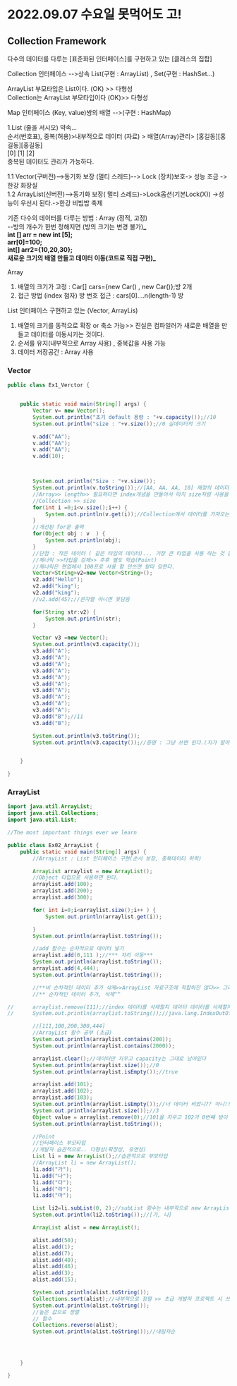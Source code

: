 # 2022.09.07 수요일 못먹어도 고!

## Collection Framework

다수의 데이터를 다루는 [표준화된 인터페이스]를 구현하고 있는 [클래스의 집합]

Collection 인터페이스 -->상속 List(구현 : ArrayList) , Set(구현 : HashSet...)

ArrayList 부모타입은 List이다. (OK) >> 다형성  
Collection는 ArrayList 부모타입이다 (OK)>> 다형성

Map 인터페이스 (Key, value)쌍의 배열 -->(구현 : HashMap)

1.List (줄을 서시오) 약속...  
순서(번호표), 중복(허용)>내부적으로 데이터 (자료) > 배열(Array)관리> [홍길동][홍길동][홍길동]  
 [0] [1] [2]  
중복된 데이터도 관리가 가능하다.

1.1 Vector(구버전)-->동기화 보장 (멀티 스레드)--> Lock (장치)보호-> 성능 조금 ->한강 화장실  
1.2 ArrayList(신버전)-->동기화 보장( 멀티 스레드)->Lock옵션(기본Lock(X)) ->성능이 우선시 된다.->한강 비빔밥 축제

기존 다수의 데이터를 다루는 방법 : Array (정적, 고정)  
--방의 개수가 한번 정해지면 (방의 크기는 변경 불가)**_  
int [] arr = new int [5];  
arr[0]=100;  
int[] arr2={10,20,30};  
새로운 크기의 배열 만들고 데이터 이동(코드로 직접 구현)_**

Array

1. 배열의 크기가 고정 : Car[] cars={new Car() , new Car()};방 2개
2. 접근 방법 (index 첨자) 방 번호 접근 : cars[0]....n(length-1) 방

List 인터페이스 구현하고 있는 (Vector, ArrayLis)

1. 배열의 크기를 동적으로 확장 or 축소 가능>> 진실은 컴파일러가 새로운 배열을 만들고 데이터를 이동시키는 것이다.
2. 순서를 유지(내부적으로 Array 사용) , 중복값을 사용 가능
3. 데이터 저장공간 : Array 사용

### Vector

```java
public class Ex1_Verctor {


	public static void main(String[] args) {
		Vector v= new Vector();
		System.out.println("초기 default 용량 : "+v.capacity());//10
		System.out.println("size : "+v.size());//0 실데이터의 크기

		v.add("AA");
		v.add("AA");
		v.add("AA");
		v.add(10);



		System.out.println("Size : "+v.size());
		System.out.println(v.toString());//[AA, AA, AA, 10] 재정의 데이터 출력
		//Array>> length>> 필요하다면 index개념을 만들어서 마치 size처럼 사용을 했다.
		//Collection >> size
		for(int i =0;i<v.size();i++) {
			System.out.println(v.get(i));//Collection에서 데어터를 가져오는 방법 get(index) 값을 return : 정적 array[index]
		}
		//개선된 for문 출력
		for(Object obj : v	) {
			System.out.println(obj);
		}
		//단점 : 작은 데이터 ( 같은 타입의 데이터)... 가장 큰 타입을 사용 하는 것 불합리
		//제너릭 >>타입을 강제>> 추후 별도 학습(Point)
		//제너릭은 현업에서 100프로 사용 함 안쓰면 왕따 당한다.
		Vector<String>v2=new Vector<String>();
		v2.add("Hello");
		v2.add("king");
		v2.add("king");
		//v2.add(45);//문자열 아니면 못담음

		for(String str:v2) {
			System.out.println(str);
		}

		Vector v3 =new Vector();
		System.out.println(v3.capacity());
		v3.add("A");
		v3.add("A");
		v3.add("A");
		v3.add("A");
		v3.add("A");
		v3.add("A");
		v3.add("A");
		v3.add("A");
		v3.add("A");
		v3.add("A");
		v3.add("B");//11
		v3.add("B");

		System.out.println(v3.toString());
		System.out.println(v3.capacity());//증명 : 그냥 쓰면 된다.(지가 알아서 늘리고 지우고 한다)


	}

}
```

### ArrayList

```java
import java.util.ArrayList;
import java.util.Collections;
import java.util.List;

//The most important things ever we learn

public class Ex02_ArrayList {
	public static void main(String[] args) {
		//ArrayList : List 인터페이스 구현(순서 보장, 중복데이터 허락)

		ArrayList arraylist = new ArrayList();
		//Object 타입으로 사용하면 된다.
		arraylist.add(100);
		arraylist.add(200);
		arraylist.add(300);

		for( int i=0;i<arraylist.size();i++	) {
			System.out.println(arraylist.get(i));

		}
		System.out.println(arraylist.toString());

		//add 함수는 순차적으로 데이터 넣기
		arraylist.add(0,111	);//*** 자리 이동***
		System.out.println(arraylist.toString());
		arraylist.add(4,444);
		System.out.println(arraylist.toString());

		//**비 순차적인 데이터 추가 삭제>>ArrayList 자료구조에 적합하진 않다>> 그래서 순서가 있는 데이터 집합이 좋다.
		//** 순차적인 데이터 추가, 삭제^^

//		arraylist.remove(111);//index 데이터를 삭제할지 데이터 데이터를 삭제할지 헷갈린다.
//		System.out.println(arraylist.toString());//java.lang.IndexOutOfBoundsException 데이터 값으로 인식한게 안리ㅏ 인덱스값으로 인식해서 오류가 난다.

		//[111,100,200,300,444]
		//ArrayList 함수 공부 (초급)
		System.out.println(arraylist.contains(200));
		System.out.println(arraylist.contains(2000));

		arraylist.clear();//데이터만 지우고 capacity는 그대로 남아있다
		System.out.println(arraylist.size());//0
		System.out.println(arraylist.isEmpty());//true

		arraylist.add(101);
		arraylist.add(102);
		arraylist.add(103);
		System.out.println(arraylist.isEmpty());//너 데이터 비었니?? 아니!!
		System.out.println(arraylist.size());//3
		Object value = arraylist.remove(0);//101을 지우고 102가 0번쨰 방이 된다. 데이터 값을 보관해준다.
		System.out.println(arraylist.toString());

		//Point
		//인터페이스 부모타입
		//개발자 습관적으로.. 다형성(확장성, 유연성)
		List li = new ArrayList();//습관적으로 부모타입
		//ArrayList li = new ArrayList();
		li.add("가");
		li.add("나");
		li.add("다");
		li.add("라");
		li.add("마");

		List li2=li.subList(0, 2);//subList 함수는 내부적으로 new ArrayList() 생성
		System.out.println(li2.toString());//[가, 나]

		ArrayList alist = new ArrayList();

		alist.add(50);
		alist.add(1);
		alist.add(7);
		alist.add(40);
		alist.add(46);
		alist.add(3);
		alist.add(15);

		System.out.println(alist.toString());
		Collections.sort(alist);//내부적으로 정렬 >> 초급 개발자 프로젝트 시 쓰면 감점...
		System.out.println(alist.toString());
		//높은 값으로 정렬
		// 함수
		Collections.reverse(alist);
		System.out.println(alist.toString());//내림차순




	}

}
```

```java

```

```java

```

```java

```

```java

```
